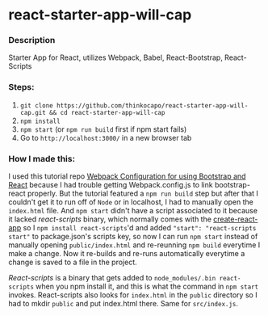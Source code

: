 # react-starter-app-will-cap
### Description
Starter App for React, utilizes Webpack, Babel, React-Bootstrap, React-Scripts

### Steps:
 1. `git clone https://github.com/thinkocapo/react-starter-app-will-cap.git && cd react-starter-app-will-cap`
 2. `npm install`
 3. `npm start` (or `npm run build` first if npm start fails)
 4. Go to `http://localhost:3000/` in a new browser tab

### How I made this:
I used this tutorial repo [Webpack Configuration for using Bootstrap and React](https://medium.com/@vladbezden/webpack-configuration-for-using-bootstrap-in-react-a6ef2dfa1d95) because I had trouble getting Webpack.config.js to link bootstrap-react properly. But the tutorial featured a `npm run build` step but after that I couldn't get it to run off of `Node` or in localhost, I had to manually open the `index.html` file. And `npm start` didn't have a script associated to it because it lacked *react-scripts* binary, which normally comes with the [create-react-app](https://github.com/facebookincubator/create-react-app) so I `npm install react-scripts`'d and added `"start": "react-scripts start"` to package.json's scripts key, so now I can run `npm start` instead of manually opening `public/index.html` and re-reunning `npm build` everytime I make a change. Now it re-builds and re-runs automatically everytime a change is saved to a file in the project.

*React-scripts* is a binary that gets added to `node_modules/.bin react-scripts` when you npm install it, and this is what the command in `npm start` invokes. React-scripts also looks for `index.html` in the `public` directory so I had to mkdir `public` and put index.html there. Same for `src/index.js`.

